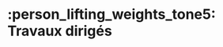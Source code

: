 # :person_lifting_weights_tone5: Travaux dirigés

<!--
- **Expressions régulières** [[:bookmark: planche]](regexp.pdf)
- **Graphes et parcours** [[:bookmark: planche]](graphes.pdf)
- **Graphes pondérés, chemins optimaux** [[:bookmark: planche]](graphes2.pdf)
- **Automates finis déterministes** [[:bookmark: planche]](afd.pdf)
- **Automates finis non déterministes** [[:bookmark: planche]](afnd.pdf)
- **Arbres couvrants** [[:bookmark: planche]](graphes3.pdf)
- **Théorème de Kleene** [[:bookmark: planche]](kleene.pdf)
- **Logique propositionnelle** [[:bookmark: planche]](logique.pdf)
- **Déduction naturelle** [[:bookmark: planche]](deducnat.pdf)
- **Classes P et NP** [[:bookmark: planche]](pnp.pdf)
- **Un exercice de réduction NP-complet** [[:bookmark: énoncé]](npcomplet.pdf)
- **Grammaires non contextuelles** [[:bookmark: planche]](grammaires.pdf)
-->
